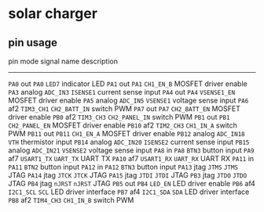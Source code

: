 # solar charger


## pin usage

  pin      mode     signal       name              description
  ----     -----    -------      ------------      -------------
  `PA0`    out      `PA0`        `LED7`            indicator LED
  `PA1`    out      `PA1`        `CH1_EN_B`        MOSFET driver enable
  `PA3`    analog   `ADC_IN3`    `ISENSE1`         current sense input
  `PA4`    out      `PA4`        `VSENSE1_EN`      MOSFET driver enable
  `PA5`    analog   `ADC_IN5`    `VSENSE1`         voltage sense input
  `PA6`    af2      `TIM3_CH1`   `CH2_BATT_IN`     switch PWM
  `PA7`    out      `PA7`        `CH2_BATT_EN`     MOSFET driver enable
  `PB0`    af2      `TIM3_CH3`   `CH2_PANEL_IN`    switch PWM
  `PB1`    out      `PB1`        `CH2_PANEL_EN`    MOSFET driver enable
  `PB10`   af2      `TIM2_CH3`   `CH1_IN_A`        switch PWM
  `PB11`   out      `PB11`       `CH1_EN_A`        MOSFET driver enable
  `PB12`   analog   `ADC_IN18`   `VTH`             thermistor input
  `PB14`   analog   `ADC_IN20`   `ISENSE2`         current sense input
  `PB15`   analog   `ADC_IN21`   `VSENSE2`         voltage sense input
  `PA8`    in       `PA8`        `BTN3`            button input
  `PA9`    af7      `USART1_TX`  `UART_TX`         UART TX
  `PA10`   af7      `USART1_RX`  `UART_RX`         UART RX
  `PA11`   in       `PA11`       `BTN2`            button input
  `PA12`   in       `PA12`       `BTN3`            button input
  `PA13`   jtag     `JTMS`       `JTMS`            JTAG
  `PA14`   jtag     `JTCK`       `JTCK`            JTAG
  `PA15`   jtag     `JTDI`       `JTDI`            JTAG
  `PB3`    jtag     `JTDO`       `JTDO`            JTAG
  `PB4`    jtag     `nJRST`      `nJRST`           JTAG
  `PB5`    out      `PB4`        `LED_EN`          LED driver enable
  `PB6`    af4      `I2C1_SCL`   `SCL`             LED driver interface
  `PB7`    af4      `I2C1_SDA`   `SDA`             LED driver interface
  `PB8`    af2      `TIM4_CH3`   `CH1_IN_B`        switch PWM


